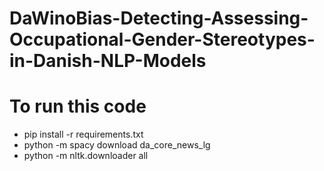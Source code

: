 # DaWinoBias-Detecting-Assessing-Occupational-Gender-Stereotypes-in-Danish-NLP-Models

# To run this code
* pip install -r requirements.txt
* python -m spacy download da_core_news_lg 
* python -m nltk.downloader all
